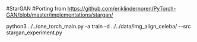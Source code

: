 #StarGAN
#Porting from https://github.com/eriklindernoren/PyTorch-GAN/blob/master/implementations/stargan/


python3 ../../one_torch_main.py -a train -d ../../data/img_align_celeba/ --src stargan_experiment.py
